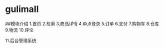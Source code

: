 # gulimall
##模块介绍
  1.首页
  2.检索
  3.商品详情
  4.单点登录
  5.订单
  6.支付
  7.购物车
  8.仓库
  9.物流
  10.评论
  
  11.后台管理系统
